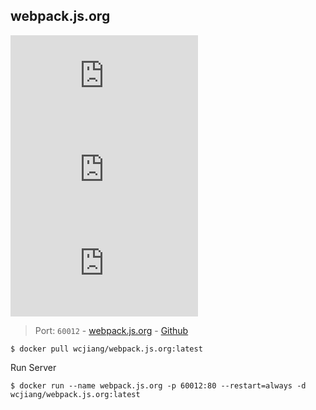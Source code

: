 webpack.js.org
---
[![Docker Image Version (latest by date)](https://img.shields.io/docker/v/wcjiang/webpack.js.org)](https://hub.docker.com/r/wcjiang/webpack.js.org) ![Docker Image Size (latest by date)](https://img.shields.io/docker/image-size/wcjiang/webpack.js.org) ![Docker Pulls](https://img.shields.io/docker/pulls/wcjiang/webpack.js.org)

> Port: `60012` - [webpack.js.org](https://webpack.js.org/)  - [Github](https://github.com/webpack/webpack.js.org)

```shell
$ docker pull wcjiang/webpack.js.org:latest
```

Run Server

```shell
$ docker run --name webpack.js.org -p 60012:80 --restart=always -d wcjiang/webpack.js.org:latest
```

